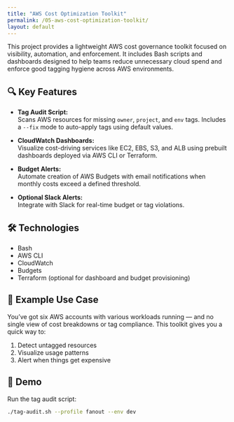 ```yaml
---
title: "AWS Cost Optimization Toolkit"
permalink: /05-aws-cost-optimization-toolkit/
layout: default
---
```


This project provides a lightweight AWS cost governance toolkit focused on visibility, automation, and enforcement. It includes Bash scripts and dashboards designed to help teams reduce unnecessary cloud spend and enforce good tagging hygiene across AWS environments.

## 🔍 Key Features

- **Tag Audit Script:**  
  Scans AWS resources for missing `owner`, `project`, and `env` tags. Includes a `--fix` mode to auto-apply tags using default values.

- **CloudWatch Dashboards:**  
  Visualize cost-driving services like EC2, EBS, S3, and ALB using prebuilt dashboards deployed via AWS CLI or Terraform.

- **Budget Alerts:**  
  Automate creation of AWS Budgets with email notifications when monthly costs exceed a defined threshold.

- **Optional Slack Alerts:**  
  Integrate with Slack for real-time budget or tag violations.

## 🛠️ Technologies

- Bash  
- AWS CLI  
- CloudWatch  
- Budgets  
- Terraform (optional for dashboard and budget provisioning)

## 🧩 Example Use Case

You’ve got six AWS accounts with various workloads running — and no single view of cost breakdowns or tag compliance. This toolkit gives you a quick way to:

1. Detect untagged resources
2. Visualize usage patterns
3. Alert when things get expensive

## 🚀 Demo

Run the tag audit script:
```bash
./tag-audit.sh --profile fanout --env dev